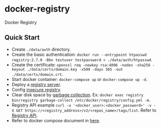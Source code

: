 # docker-registry
Docker Registry

## Quick Start

- Create `./data/auth` directory.
- Create the basic authentication: `docker run --entrypoint htpasswd registry:2.7.0 -Bbn testuser testpassword > ./data/auth/htpasswd`.
- Create the certificate: `openssl req -newkey rsa:4096 -nodes -sha256 -keyout ./data/certs/domain.key -x509 -days 365 -out ./data/certs/domain.crt`.
- Start docker container: `docker-compose up` or `docker-compose up -d`.
- Deploy a [registry server](https://docs.docker.com/registry/deploying/).
- Config [insecure registry](https://docs.docker.com/registry/insecure/).
- Clear disk space by [garbage collection](https://docs.docker.com/registry/garbage-collection/). Ex: `docker exec registry bin/registry garbage-collect /etc/docker/registry/config.yml -m`.
- Registry API example `curl -u '<docker_user>:<docker_password>' -v -X GET https://<registry_address>/v2/<repos_name>/tags/list`. Refer to [Registry API](https://docs.docker.com/registry/spec/api/#detail).
- Refer to docker compose document in [here](https://docs.docker.com/compose/overview/#compose-documentation).

